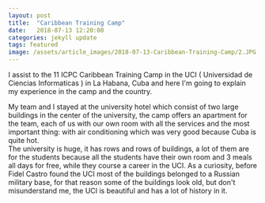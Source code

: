 ```yaml
---
layout: post
title:  "Caribbean Training Camp"
date:   2018-07-13 12:20:00
categories: jekyll update
tags: featured
image: /assets/article_images/2018-07-13-Caribbean-Training-Camp/2.JPG
---
```


I assist to the 11 ICPC Caribbean Training Camp in the UCI ( Universidad de Ciencias Informaticas )
in La Habana, Cuba and here I'm going to explain my experience in the camp and the country.  

My team and I stayed at the university hotel which consist of two large buildings in the center of the university, the camp offers an apartment for the team, each of us with our own room with all the services and the most important thing: with air conditioning which was very good because Cuba is quite hot.  
The university is huge, it has rows and rows of buildings, a lot of them are for the students because all the students have their own room and 3 meals all days for free, while they course a career in the UCI. As a curiosity, before Fidel Castro found the UCI most of the buildings belonged to a Russian military base, for that reason some of the buildings look old, but don't misunderstand me, the UCI is beautiful and has a lot of history in it.
